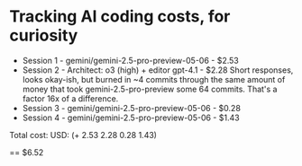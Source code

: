 # Tracking AI coding costs, for curiosity

- Session 1 - gemini/gemini-2.5-pro-preview-05-06 - $2.53
- Session 2 - Architect: o3 (high) + editor gpt-4.1 - $2.28
  Short responses, looks okay-ish, but burned in ~4 commits through the same amount of money that took gemini-2.5-pro-preview some 64 commits.
  That's a factor 16x of a difference.
- Session 3 - gemini/gemini-2.5-pro-preview-05-06 - $0.28
- Session 4 - gemini/gemini-2.5-pro-preview-05-06 - $1.43

Total cost:
USD: (+ 2.53 2.28 0.28 1.43)

== $6.52
